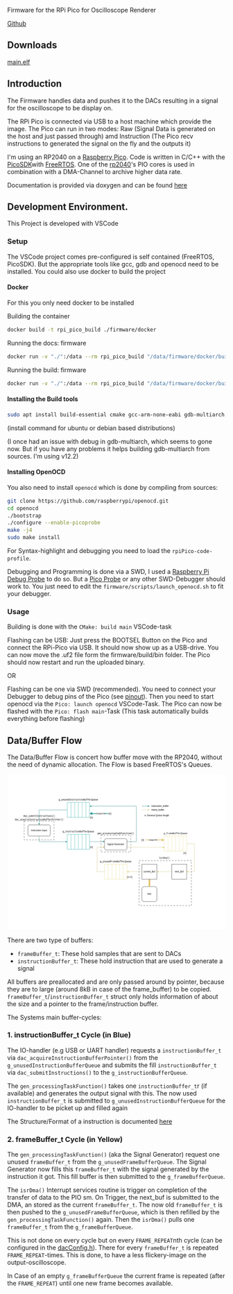 Firmware for the RPi Pico for Oscilloscope Renderer

[Github](https://github.com/AlexanderHD27/oscilloscope-drawing)

## Downloads
[main.elf](https://www.mintcalc.com/projects/osci-rendering/bin/main.elf)

## Introduction
The Firmware handles data and pushes it to the DACs resulting in a signal for the oscilloscope to be display on.

The RPi Pico is connected via USB to a host machine which provide the image. The Pico can run in two modes: Raw (Signal Data is generated on the host and just passed through) amd Instruction (The Pico recv instructions to generated the signal on the fly and the outputs it)

I'm using an RP2040 on a [Raspberry Pico](https://www.raspberrypi.com/products/raspberry-pi-pico/). Code is written in C/C++ with the [PicoSDK](https://www.raspberrypi.com/documentation/pico-sdk/)with [FreeRTOS](https://www.freertos.org/).
One of the [rp2040](https://www.raspberrypi.com/documentation/microcontrollers/rp2040.html)'s PIO cores is used in combination with a DMA-Channel to archive higher data rate.

Documentation is provided via doxygen and can be found [here](https://www.mintcalc.com/projects/osci-rendering/docs/index.html)

## Development Environment.
This Project is developed with VSCode

### Setup
The VSCode project comes pre-configured is self contained (FreeRTOS, PicoSDK).
But the appropriate tools like gcc, gdb and openocd need to be installed.
You could also use docker to build the project

#### Docker
For this you only need docker to be installed

Building the container
```sh
docker build -t rpi_pico_build ./firmware/docker
```

Running the docs: firmware
```sh
docker run -v "./":/data --rm rpi_pico_build "/data/firmware/docker/build_docs.sh"
```

Running the build: firmware
```sh
docker run -v "./":/data --rm rpi_pico_build "/data/firmware/docker/build_firmware.sh"
```


#### Installing the Build tools
```sh
sudo apt install build-essential cmake gcc-arm-none-eabi gdb-multiarch
```
(install command for ubuntu or debian based distributions)

(I once had an issue with debug in gdb-multiarch, which seems to gone now. But if you have any problems it helps building gdb-multiarch from sources. I'm using v12.2)

#### Installing OpenOCD
You also need to install `openocd` which is done by compiling from sources:
```sh
git clone https://github.com/raspberrypi/openocd.git
cd openocd 
./bootstrap 
./configure --enable-picoprobe
make -j4
sudo make install
```

For Syntax-highlight and debugging you need to load the `rpiPico-code-profile`.

Debugging and Programming is done via a SWD, I used a [Raspberry Pi Debug Probe](https://www.raspberrypi.com/products/debug-probe/) to do so. 
But a [Pico Probe](https://datasheets.raspberrypi.com/pico/getting-started-with-pico.pdf#%5B%7B%22num%22%3A64%2C%22gen%22%3A0%7D%2C%7B%22name%22%3A%22XYZ%22%7D%2C115%2C841.89%2Cnull%5D) 
or any other SWD-Debugger should work to. You just need to edit the `firmware/scripts/launch_openocd.sh` to fit your debugger.

### Usage
Building is done with the `CMake: build main` VSCode-task

Flashing can be USB: Just press the BOOTSEL Button on the Pico and connect the RPi-Pico via USB. It should now show up as a USB-drive. 
You can now move the .uf2 file form the firmware/build/bin folder. The Pico should now restart and run the uploaded binary.

OR

Flashing can be one via SWD (recommended). You need to connect your Debugger to debug pins of the Pico (see [pinout](https://www.raspberrypi.com/documentation/microcontrollers/debug-probe.html#the-debug-probe)). Then you need to start openocd via the `Pico: launch openocd` VSCode-Task. The Pico can now be flashed with the `Pico: flash main`-Task (This task automatically builds
everything before flashing)

## Data/Buffer Flow
The Data/Buffer Flow is concert how buffer move with the RP2040, 
without the need of dynamic allocation. The Flow is based FreeRTOS's Queues.

![Diagram of Data Flow](docs/drawio/DataFlow_RP2040/DataFlow_RP2040.drawio.webp)


There are two type of buffers: 
- `frameBuffer_t`: These hold samples that are sent to DACs
- `instructionBuffer_t`: These hold instruction that are used to generate a signal

All buffers are preallocated and are only passed around by pointer, because they are to large (around 8kB in case of the frame_buffer) to be copied. `frameBuffer_t`/`instructionBuffer_t` struct only holds information of about the size and a pointer to the frame/instruction buffer.

The Systems main buffer-cycles:

### 1. instructionBuffer_t Cycle (in Blue)

The IO-handler (e.g USB or UART handler) requests a `instructionBuffer_t` via `dac_acquireInstructionBufferPointer()` from the `g_unusedInstructionBufferQueue` and submits the fill `instructionBuffer_t` via `dac_submitInstructions()` to the `g_instructionBufferQueue`. 

The `gen_processingTaskFunction()` takes one `instructionBuffer_t`r (if available) and generates the output signal with this. The now used `instructionBuffer_t` is submitted to `g_unusedInstructionBufferQueue` for the IO-handler to be picket up and filled again

The Structure/Format of a instruction is documented [here](../docs/Instructions.md)

### 2. frameBuffer_t Cycle (in Yellow)

The `gen_processingTaskFunction()` (aka the Signal Generator) request one unused `frameBuffer_t` from the `g_unusedFrameBufferQueue`. The Signal Generator now fills this `frameBuffer_t` with the signal generated by the instruction it got. This fill buffer is then submitted to the `g_frameBufferQueue`.

The `isrDma()` Interrupt services routine is trigger on completion of the transfer of data to the PIO sm. On Trigger, the next_buf is submitted to the DMA, an stored as the current `frameBuffer_t`. The now old `frameBuffer_t` is then pushed to the `g_unusedFrameBufferQueue`, which is then refilled by the `gen_processingTaskFunction()` again.
Then the `isrDma()` pulls one `frameBuffer_t` from the `g_frameBufferQueue`.

This is not done on every cycle but on every `FRAME_REPEAT`nth cycle (can be configured in the [dacConfig.h](./firmware/src/dac/dacConfig.h)). There for every `frameBuffer_t` is repeated `FRAME_REPEAT`-times. This is done, to have a less flickery-image on the output-oscilloscope.

In Case of an empty `g_frameBufferQueue` the current frame is repeated (after the `FRAME_REPEAT`) until one new frame becomes available. 
